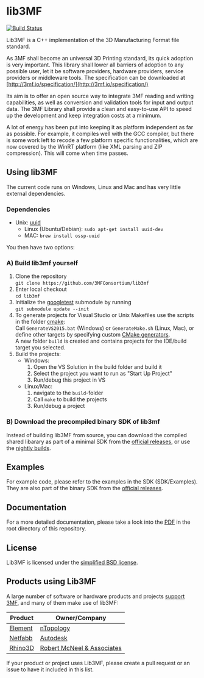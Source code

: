 # lib3MF
[![Build Status](https://travis-ci.org/3MFConsortium/lib3mf.svg?branch=master)](https://travis-ci.org/3MFConsortium/lib3mf)

Lib3MF is a C++ implementation of the 3D Manufacturing Format file standard.

As 3MF shall become an universal 3D Printing standard, its quick adoption is very important. 
This library shall lower all barriers of adoption to any possible user, let it be software 
providers, hardware providers, service providers or middleware tools.
The specification can be downloaded at
[http://3mf.io/specification/](http://3mf.io/specification/)

Its aim is to offer an open source way to integrate 3MF reading and writing capabilities, as well 
as conversion and validation tools for input and output data. The 3MF Library shall provide a 
clean and easy-to-use API to speed up the development and keep integration costs at a minimum.

A lot of energy has been put into keeping it as platform independent as far as possible. For
example, it compiles well with the GCC compiler, but there is some work left to recode a few
platform specific functionalities, which are now covered by the WinRT platform (like XML parsing
and ZIP compression). This will come when time passes.

## Using lib3MF
The current code runs on Windows, Linux and Mac and has very little external dependencies.

### Dependencies
* Unix: [uuid](https://linux.die.net/man/3/uuid)
    * Linux (Ubuntu/Debian): `sudo apt-get install uuid-dev`
    * MAC: `brew install ossp-uuid`

You then have two options:



### A) Build lib3mf yourself
1. Clone the repository\
`git clone https://github.com/3MFConsortium/lib3mf`
2. Enter local checkout\
`cd lib3mf`
3. Initialize the [googletest](https://github.com/google/googletest) submodule by running\
`git submodule update --init`
4. To generate projects for Visual Studio or Unix Makefiles use the scripts in the folder [cmake](cmake):\
Call `GenerateVS2015.bat` (Windows) or `GenerateMake.sh` (Linux, Mac), or
define other targets by specifying custom [CMake generators](https://cmake.org/cmake/help/v3.0/manual/cmake-generators.7.html).\
A new folder `build` is created and contains projects for the IDE/build target you selected.
5. Build the projects:
    * Windows:
      1. Open the VS Solution in the build folder and build it
      2. Select the project you want to run as "Start Up Project"
      3. Run/debug this project in VS
    * Linux/Mac:
      1. navigate to the `build`-folder 
      2. Call `make` to build the projects
      3. Run/debug a project 

### B) Download the precompiled binary SDK of lib3mf
Instead of building lib3MF from source, you can download the compiled shared libarary as part of a minimal SDK from the [official releases](https://github.com/3MFConsortium/lib3mf/releases),
or use the [nightly builds](https://github.com/3MFConsortium/lib3mf-binaries).

## Examples 
For example code, please refer to the examples in the SDK (SDK/Examples). They are also part of the binary SDK from the [official releases](https://github.com/3MFConsortium/lib3mf/releases).

## Documentation
For a more detailed documentation, please take a look into the [PDF](Lib3MF-1.pdf) in the root directory
of this repository.

## License
Lib3MF is licensed under the [simplified BSD license](LICENSE).

## Products using Lib3MF
A large number of software or hardware products and projects [support 3MF](https://3mf.io/adoption/), and many of them make use of lib3MF:

| Product | Owner/Company |
| --- | --- |
| [Element](https://www.ntopology.com/element-pro/) | [nTopology](https://www.ntopology.com/) |
| [Netfabb](https://www.autodesk.com/products/netfabb/overview/) | [Autodesk](https://www.autodesk.com/) |
| [Rhino3D](https://www.rhino3d.com/) | [Robert McNeel & Associates](https://www.mcneel.com/) |

If your product or project uses Lib3MF, please create a pull request or an issue to have it included in this list.